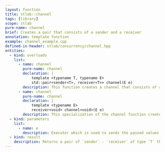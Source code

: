 ```yaml
---
layout: function
title: stlab::channel
tags: [library]
scope: stlab
pure-name: channel
brief: Creates a pair that consists of a sender and a receiver
annotation: template function
example: channel_example.cpp
defined-in-header: stlab/concurrency/channel.hpp
entities:
  - kind: overloads
    list:
      - name: channel
        pure-name: channel
        declaration: |
            template <typename T, typename E>
            std::pair<sender<T>, receiver<T>> channel(E e)
        description: This function creates a channel that consists of a sending and a receiving part of the channel.
      - name: channel
        pure-name: channel
        declaration: |
            template <typename E>
            receiver<void> channel<void>(E e)
        description: This specialization of the channel function creates a channel that consists only of a receiver part.
  - kind: parameters
    list:
      - name: e
        description: Executor which is used to sends the passed values from the sender down to the receiver.
  - kind: result
    description: Returns a pair of `sender` - `receiver` of type `T` that form a channel in case that `T` is not of type `void`. In case of type `void` it returns only a channel of type `void`.
---
```


